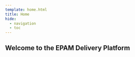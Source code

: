 ```yaml
---
template: home.html
title: Home
hide:
  - navigation
  - toc
---
```


## Welcome to the EPAM Delivery Platform
